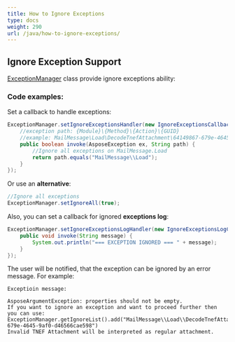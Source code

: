 ```yaml
---
title: How to Ignore Exceptions
type: docs
weight: 290
url: /java/how-to-ignore-exceptions/
---
```



## **Ignore Exception Support**
[ExceptionManager](https://apireference.aspose.com/email/java/com.aspose.email/ExceptionManager) class provide ignore exceptions ability:

### **Code examples:**

Set a callback to handle exceptions:
~~~java
ExceptionManager.setIgnoreExceptionsHandler(new IgnoreExceptionsCallback() {
    //exception path: {Module}\{Method}\{Action}\{GUID}
    //example: MailMessage\Load\DecodeTnefAttachment\64149867-679e-4645-9af0-d46566cae598
    public boolean invoke(AsposeException ex, String path) {
        //Ignore all exceptions on MailMessage.Load
        return path.equals("MailMessage\\Load");
    }
});
~~~

Or use an **alternative**:
~~~java
//Ignore all exceptions
ExceptionManager.setIgnoreAll(true);
~~~

Also, you can set a callback for ignored **exceptions log**:
~~~java
ExceptionManager.setIgnoreExceptionsLogHandler(new IgnoreExceptionsLogCallback() {
    public void invoke(String message) {
        System.out.println("=== EXCEPTION IGNORED === " + message);
    }
});
~~~

The user will be notified, that the exception can be ignored by an error message. For example:
~~~
Exceptioin message:

AsposeArgumentException: properties should not be empty.
If you want to ignore an exception and want to proceed further then you can use:
ExceptionManager.getIgnoreList().add("MailMessage\\Load\\DecodeTnefAttachment\\64149867-679e-4645-9af0-d46566cae598")
Invalid TNEF Attachment will be interpreted as regular attachment.
~~~
